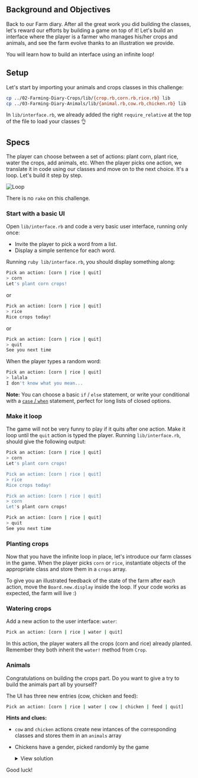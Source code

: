 ## Background and Objectives
Back to our Farm diary. After all the great work you did building the classes, let's reward our efforts by building a game on top of it! Let's build an interface where the player is a farmer who manages his/her crops and animals, and see the farm evolve thanks to an illustration we provide.

You will learn how to build an interface using an infinite loop!

## Setup

Let's start by importing your animals and crops classes in this challenge:

```bash
cp ../02-Farming-Diary-Crops/lib/{crop.rb,corn.rb,rice.rb} lib
cp ../03-Farming-Diary-Animals/lib/{animal.rb,cow.rb,chicken.rb} lib
```

In `lib/interface.rb`, we already added the right `require_relative` at the top of the file to load your classes 👌

## Specs

The player can choose between a set of actions: plant corn, plant rice, water the crops, add animals, etc.
When the player picks one action, we translate it in code using our classes and move on to the next choice. It's a loop. Let's build it step by step.

![Loop](https://raw.githubusercontent.com/lewagon/fullstack-images/master/ruby/farming-diary/loop.svg?sanitize=true)


There is no `rake` on this challenge.

### Start with a basic UI

Open `lib/interface.rb` and code a very basic user interface, running only once:
- Invite the player to pick a word from a list.
- Display a simple sentence for each word.

Running `ruby lib/interface.rb`, you should display something along:

```bash
Pick an action: [corn | rice | quit]
> corn
Let's plant corn crops!
```

or

```bash
Pick an action: [corn | rice | quit]
> rice
Rice crops today!
```

or

```bash
Pick an action: [corn | rice | quit]
> quit
See you next time
```

When the player types a random word:

```bash
Pick an action: [corn | rice | quit]
> lalala
I don't know what you mean...
```

**Note:** You can choose a basic `if` / `else` statement, or write your conditional with a [`case` / `when`](https://ruby-doc.org/docs/keywords/1.9/Object.html#method-i-case) statement, perfect for long lists of closed options.


### Make it loop

The game will not be very funny to play if it quits after one action. Make it loop until the `quit` action is typed the player. Running `lib/interface.rb`, should give the following output:

```bash
Pick an action: [corn | rice | quit]
> corn
Let's plant corn crops!

Pick an action: [corn | rice | quit]
> rice
Rice crops today!

Pick an action: [corn | rice | quit]
> corn
Let's plant corn crops!

Pick an action: [corn | rice | quit]
> quit
See you next time
```

### Planting crops

Now that you have the infinite loop in place, let's introduce our farm classes in the game. When the player picks `corn` or `rice`, instantiate objects of the appropriate class and store them in a `crops` array.

To give you an illustrated feedback of the state of the farm after each action, move the `Board.new.display` inside the loop. If your code works as expected, the farm will live :)


### Watering crops

Add a new action to the user interface: `water`:

```bash
Pick an action: [corn | rice | water | quit]
```

In this action, the player waters all the crops (corn and rice) already planted. Remember they both inherit the `water!` method from `Crop`.

### Animals

Congratulations on building the crops part. Do you want to give a try to build the animals part all by yourself?

The UI has three new entries (cow, chicken and feed):

```bash
Pick an action: [corn | rice | water | cow | chicken | feed | quit]
```

**Hints and clues:**
- `cow` and `chicken` actions create new intances of the corresponding classes and stores them in an `animals` array
- Chickens have a gender, picked randomly by the game
  <details>
  <summary markdown='span'>View solution</summary>

  ```bash
  when "chicken"
    gender = ["female", "male"].sample
    puts "The chicken is a #{gender}"
    Chicken.new(gender)
  ```
  </details>

Good luck!
